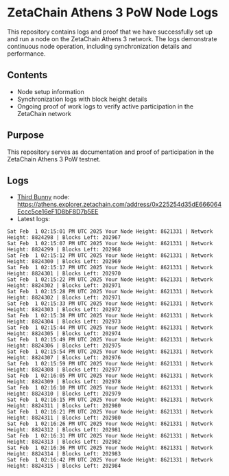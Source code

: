 # ZetaChain Athens 3 PoW Node Logs
This repository contains logs and proof that we have successfully set up and run a node on the ZetaChain Athens 3 network. The logs demonstrate continuous node operation, including synchronization details and performance.

## Contents
- Node setup information
- Synchronization logs with block height details
- Ongoing proof of work logs to verify active participation in the ZetaChain network

## Purpose
This repository serves as documentation and proof of participation in the ZetaChain Athens 3 PoW testnet.

## Logs

- [Third Bunny](https://thirdbunny.xyz/) node: https://athens.explorer.zetachain.com/address/0x225254d35dE666064Eccc5ce16eF1D8bF8D7b5EE
- Latest logs:
```
Sat Feb  1 02:15:01 PM UTC 2025 Your Node Height: 8621331 | Network Height: 8824298 | Blocks Left: 202967
Sat Feb  1 02:15:07 PM UTC 2025 Your Node Height: 8621331 | Network Height: 8824299 | Blocks Left: 202968
Sat Feb  1 02:15:12 PM UTC 2025 Your Node Height: 8621331 | Network Height: 8824300 | Blocks Left: 202969
Sat Feb  1 02:15:17 PM UTC 2025 Your Node Height: 8621331 | Network Height: 8824301 | Blocks Left: 202970
Sat Feb  1 02:15:22 PM UTC 2025 Your Node Height: 8621331 | Network Height: 8824302 | Blocks Left: 202971
Sat Feb  1 02:15:28 PM UTC 2025 Your Node Height: 8621331 | Network Height: 8824302 | Blocks Left: 202971
Sat Feb  1 02:15:33 PM UTC 2025 Your Node Height: 8621331 | Network Height: 8824303 | Blocks Left: 202972
Sat Feb  1 02:15:38 PM UTC 2025 Your Node Height: 8621331 | Network Height: 8824304 | Blocks Left: 202973
Sat Feb  1 02:15:44 PM UTC 2025 Your Node Height: 8621331 | Network Height: 8824305 | Blocks Left: 202974
Sat Feb  1 02:15:49 PM UTC 2025 Your Node Height: 8621331 | Network Height: 8824306 | Blocks Left: 202975
Sat Feb  1 02:15:54 PM UTC 2025 Your Node Height: 8621331 | Network Height: 8824307 | Blocks Left: 202976
Sat Feb  1 02:15:59 PM UTC 2025 Your Node Height: 8621331 | Network Height: 8824308 | Blocks Left: 202977
Sat Feb  1 02:16:05 PM UTC 2025 Your Node Height: 8621331 | Network Height: 8824309 | Blocks Left: 202978
Sat Feb  1 02:16:10 PM UTC 2025 Your Node Height: 8621331 | Network Height: 8824310 | Blocks Left: 202979
Sat Feb  1 02:16:15 PM UTC 2025 Your Node Height: 8621331 | Network Height: 8824311 | Blocks Left: 202980
Sat Feb  1 02:16:21 PM UTC 2025 Your Node Height: 8621331 | Network Height: 8824311 | Blocks Left: 202980
Sat Feb  1 02:16:26 PM UTC 2025 Your Node Height: 8621331 | Network Height: 8824312 | Blocks Left: 202981
Sat Feb  1 02:16:31 PM UTC 2025 Your Node Height: 8621331 | Network Height: 8824313 | Blocks Left: 202982
Sat Feb  1 02:16:36 PM UTC 2025 Your Node Height: 8621331 | Network Height: 8824314 | Blocks Left: 202983
Sat Feb  1 02:16:42 PM UTC 2025 Your Node Height: 8621331 | Network Height: 8824315 | Blocks Left: 202984
```
